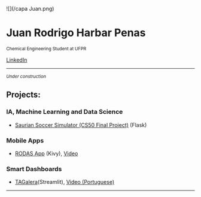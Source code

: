  ![](/capa Juan.png)
# Juan Rodrigo Harbar Penas
<sub>Chemical Engineering Student at UFPR</sub>

[LinkedIn](https://www.linkedin.com/in/jhpenas/)

---
<sub>*Under construction*</sub>
## Projects:

### IA, Machine Learning and Data Science
* [Saurian Soccer Simulator (CS50 Final Project)](https://github.com/jhpenas/saurianSoccerSimulator) (Flask)

### Mobile Apps
* [RODAS App](https://github.com/jhpenas/RodasHackathonCCR/blob/master/README.md) (Kivy), [Video](https://www.youtube.com/watch?v=Nlq4Cp8vDIk&feature=youtu.be)

### Smart Dashboards
* [TAGalera](https://github.com/jhpenas/dashboard-megahack3/blob/master/README.md)(Streamlit), [Video (Portuguese)](https://www.youtube.com/watch?v=E8EyqLHNyJU)


---

